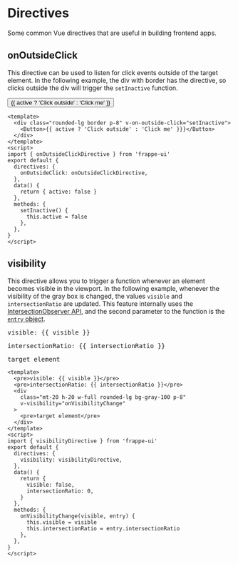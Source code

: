 <script>
import { onOutsideClickDirective, visibilityDirective, Button } from '../src'
export default {
  components: {
    Button
  },
  directives: {
    onOutsideClick: onOutsideClickDirective,
    visibility: visibilityDirective
  },
  data() {
    return {
        active: false,
        visible: false,
        intersectionRatio: 0
    }
  },
  methods: {
    setInactive() {
      this.active = false
    },
    onVisibilityChange(visible, entry) {
        this.visible = visible;
        this.intersectionRatio = entry.intersectionRatio;
    }
  },
}
</script>

# Directives

Some common Vue directives that are useful in building frontend apps.

## onOutsideClick

This directive can be used to listen for click events outside of the target
element. In the following example, the div with border has the directive, so
clicks outside the div will trigger the `setInactive` function.

<Story>
  <div class="rounded-lg border p-8" v-on-outside-click="setInactive">
    <Button @click="active = true">{{ active ? 'Click outside' : 'Click me' }}</Button>
  </div>
</Story>

```vue
<template>
  <div class="rounded-lg border p-8" v-on-outside-click="setInactive">
    <Button>{{ active ? 'Click outside' : 'Click me' }}}</Button>
  </div>
</template>
<script>
import { onOutsideClickDirective } from 'frappe-ui'
export default {
  directives: {
    onOutsideClick: onOutsideClickDirective,
  },
  data() {
    return { active: false }
  },
  methods: {
    setInactive() {
      this.active = false
    },
  },
}
</script>
```

## visibility

This directive allows you to trigger a function whenever an element becomes
visible in the viewport. In the following example, whenever the visibility of
the gray box is changed, the values `visible` and `intersectionRatio` are
updated. This feature internally uses the
[IntersectionObserver API](https://developer.mozilla.org/en-US/docs/Web/API/Intersection_Observer_API),
and the second parameter to the function is the
[`entry` object](https://developer.mozilla.org/en-US/docs/Web/API/IntersectionObserverEntry).

<Story class="">
  <div class="w-full">
    <pre>visible: {{ visible }}</pre>
    <pre>intersectionRatio: {{ intersectionRatio }}</pre>
    <div
        class="mt-20 h-20 w-full rounded-lg bg-gray-100 p-8"
        v-visibility="onVisibilityChange"
    >
        <pre>target element</pre>
    </div>
  </div>
</Story>

```vue
<template>
  <pre>visible: {{ visible }}</pre>
  <pre>intersectionRatio: {{ intersectionRatio }}</pre>
  <div
    class="mt-20 h-20 w-full rounded-lg bg-gray-100 p-8"
    v-visibility="onVisibilityChange"
  >
    <pre>target element</pre>
  </div>
</template>
<script>
import { visibilityDirective } from 'frappe-ui'
export default {
  directives: {
    visibility: visibilityDirective,
  },
  data() {
    return {
      visible: false,
      intersectionRatio: 0,
    }
  },
  methods: {
    onVisibilityChange(visible, entry) {
      this.visible = visible
      this.intersectionRatio = entry.intersectionRatio
    },
  },
}
</script>
```

